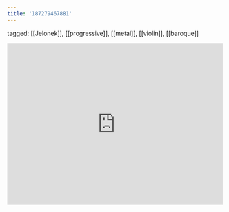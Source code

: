 ```yaml
---
title: '187279467881'
---
```

tagged: [[Jelonek]], [[progressive]], [[metal]], [[violin]], [[baroque]]
<iframe allow="accelerometer; autoplay; clipboard-write; encrypted-media; gyroscope; picture-in-picture" allowfullscreen="" frameborder="0" height="375" id="youtube_iframe" src="https://www.youtube.com/embed/dCpA7rJlEjU?feature=oembed&amp;enablejsapi=1&amp;origin=https://safe.txmblr.com&amp;wmode=opaque" width="500"></iframe>